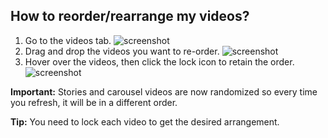## How to reorder/rearrange my videos?

1. Go to the videos tab. ![screenshot](https://downloads.intercomcdn.com/i/o/909119211/4856e96ce82573e2b178841b/image.png)
2. Drag and drop the videos you want to re-order. ![screenshot](https://downloads.intercomcdn.com/i/o/909119763/2270d29e21ad4ba026dd1886/image.png)
3. Hover over the videos, then click the lock icon to retain the order. ![screenshot](https://downloads.intercomcdn.com/i/o/909120571/3618aa36c097550b7236f83c/image.png)

**Important:**
Stories and carousel videos are now randomized so every time you refresh, it will be in a different order.

**​Tip:** You need to lock each video to get the desired arrangement.

